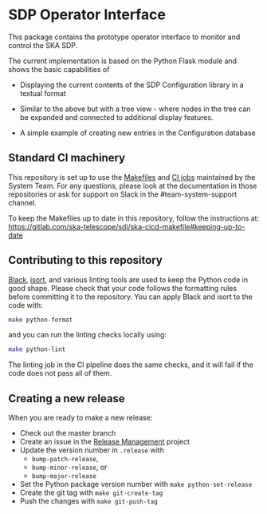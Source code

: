 # SDP Operator Interface

This package contains the prototype operator interface to monitor and control the SKA SDP.

The current implementation is based on the Python Flask module and shows the basic capabilities of

- Displaying the current contents of the SDP Configuration library in a textual format

- Similar to the above but with a tree view - where nodes in the tree can be expanded and connected to additional display features.

- A simple example of creating new entries in the Configuration database

## Standard CI machinery

This repository is set up to use the
[Makefiles](https://gitlab.com/ska-telescope/sdi/ska-cicd-makefile) and [CI
jobs](https://gitlab.com/ska-telescope/templates-repository) maintained by the
System Team. For any questions, please look at the documentation in those
repositories or ask for support on Slack in the #team-system-support channel.

To keep the Makefiles up to date in this repository, follow the instructions
at: https://gitlab.com/ska-telescope/sdi/ska-cicd-makefile#keeping-up-to-date

## Contributing to this repository

[Black](https://github.com/psf/black), [isort](https://pycqa.github.io/isort/),
and various linting tools are used to keep the Python code in good shape.
Please check that your code follows the formatting rules before committing it
to the repository. You can apply Black and isort to the code with:

```bash
make python-format
```

and you can run the linting checks locally using:

```bash
make python-lint
```

The linting job in the CI pipeline does the same checks, and it will fail if
the code does not pass all of them.

## Creating a new release

When you are ready to make a new release:

  - Check out the master branch
  - Create an issue in the [Release Management](https://jira.skatelescope.org/projects/REL/summary) project
  - Update the version number in `.release` with
    - `bump-patch-release`,
    - `bump-minor-release`, or
    - `bump-major-release`
  - Set the Python package version number with `make python-set-release`
  - Create the git tag with `make git-create-tag`
  - Push the changes with `make git-push-tag`
